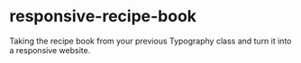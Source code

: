 # responsive-recipe-book
Taking the recipe book from your previous Typography class and turn it into a responsive website.
